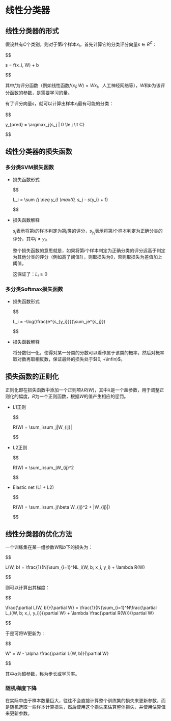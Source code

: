 # 线性分类器

## 线性分类器的形式

假设共有$C$个类别，则对于第$i$个样本$x_i$，首先计算它的分类评分向量$s \in R^C$：

$$

s = f(x_i, W) + b

$$

其中$f$为评分函数（例如线性函数$f(x_i; W) = Wx_i$，人工神经网络等），$W$和$b$为该评分函数的参数，是需要学习的量。

有了评分向量$s$，就可以计算出样本$x_i$最有可能的分类：

$$

y_{pred} = \argmax_j\{s_j | 0 \le j \lt C\}

$$

## 线性分类器的损失函数

### 多分类SVM损失函数

* 损失函数形式

  $$

  L_i = \sum _{j \neq y_i} \max(0, s_j - s_{y_i} + 1)

  $$

* 损失函数解释

  $s_j$表示将第$i$的样本判定为第$j$类的评分，$s_{y_i}$表示将第$i$个样本判定为正确分类的评分，其中$j \neq y_i$。

  整个损失函数的意思就是，如果将第$i$个样本判定为正确分类的评分远高于判定为其他分类的评分（例如高了阈值$1$），则取损失为$0$，否则取损失为差值加上阈值。

  这保证了：$L_i \ge 0$

### 多分类Softmax损失函数

* 损失函数形式

  $$

  L_i = -\log(\frac{e^{s_{y_i}}}{\sum_je^{s_j}})

  $$

* 损失函数解释

  将分数归一化，使得对某一分类的分数可以看作属于该类的概率，然后对概率取对数再取相反数，保证最终的损失处于$[0, +\infin)$。

## 损失函数的正则化

正则化即在损失函数中添加一个正则项$\lambda R(W)$，其中$\lambda$是一个超参数，用于调整正则化的幅度，$R$为一个正则函数，根据$W$的值产生相应的惩罚。

* L1正则
  
  $$

  R(W) = \sum_i\sum_j|W_{ij}|

  $$

* L2正则
  
  $$

  R(W) = \sum_i\sum_jW_{ij}^2

  $$

* Elastic net (L1 + L2)
  
  $$

  R(W) = \sum_i\sum_j(\beta W_{ij}^2 + |W_{ij}|)

  $$

## 线性分类器的优化方法

一个训练集在某一组参数$W$和$b$下的损失为：

$$

L(W, b) = \frac{1}{N}\sum_{i=1}^NL_i(W, b; x_i, y_i) + \lambda R(W)

$$

则可以计算出其梯度：

$$

\frac{\partial L(W, b)}{\partial W} = \frac{1}{N}\sum_{i=1}^N\frac{\partial L_i(W, b; x_i, y_i)}{\partial W} + \lambda \frac{\partial R(W)}{\partial W}

$$

于是可将$W$更新为：

$$

W' = W - \alpha \frac{\partial L(W, b)}{\partial W}

$$

其中$\alpha$为超参数，称为步长或学习率。

### 随机梯度下降

在实际中由于样本数量巨大，往往不会直接计算整个训练集的损失来更新参数，而是随机选取一些样本计算损失，然后使用这个损失来估算整体损失，并使用估算值来更新参数。



